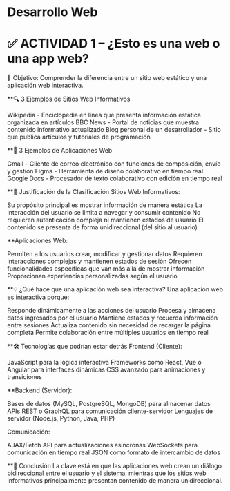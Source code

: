 # Desarrollo Web
# ✅ ACTIVIDAD 1 – ¿Esto es una web o una app web?
🎯 Objetivo: Comprender la diferencia entre un sitio web estático y una aplicación web interactiva.

**🔍 3 Ejemplos de Sitios Web Informativos

Wikipedia - Enciclopedia en línea que presenta información estática organizada en artículos
BBC News - Portal de noticias que muestra contenido informativo actualizado
Blog personal de un desarrollador - Sitio que publica artículos y tutoriales de programación

**🚀 3 Ejemplos de Aplicaciones Web

Gmail - Cliente de correo electrónico con funciones de composición, envío y gestión
Figma - Herramienta de diseño colaborativo en tiempo real
Google Docs - Procesador de texto colaborativo con edición en tiempo real

**🤔 Justificación de la Clasificación
Sitios Web Informativos:

Su propósito principal es mostrar información de manera estática
La interacción del usuario se limita a navegar y consumir contenido
No requieren autenticación compleja ni mantienen estados de usuario
El contenido se presenta de forma unidireccional (del sitio al usuario)

**Aplicaciones Web:

Permiten a los usuarios crear, modificar y gestionar datos
Requieren interacciones complejas y mantienen estados de sesión
Ofrecen funcionalidades específicas que van más allá de mostrar información
Proporcionan experiencias personalizadas según el usuario

**💡 ¿Qué hace que una aplicación web sea interactiva?
Una aplicación web es interactiva porque:

Responde dinámicamente a las acciones del usuario
Procesa y almacena datos ingresados por el usuario
Mantiene estados y recuerda información entre sesiones
Actualiza contenido sin necesidad de recargar la página completa
Permite colaboración entre múltiples usuarios en tiempo real

**🛠️ Tecnologías que podrían estar detrás
Frontend (Cliente):

JavaScript para la lógica interactiva
Frameworks como React, Vue o Angular para interfaces dinámicas
CSS avanzado para animaciones y transiciones

**Backend (Servidor):

Bases de datos (MySQL, PostgreSQL, MongoDB) para almacenar datos
APIs REST o GraphQL para comunicación cliente-servidor
Lenguajes de servidor (Node.js, Python, Java, PHP)

Comunicación:

AJAX/Fetch API para actualizaciones asíncronas
WebSockets para comunicación en tiempo real
JSON como formato de intercambio de datos

**🎯 Conclusión
La clave está en que las aplicaciones web crean un diálogo bidireccional entre el usuario y el sistema, mientras que los sitios web informativos principalmente presentan contenido de manera unidireccional.
